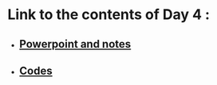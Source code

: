 # Link to the contents of Day 4 :
- ## [Powerpoint and notes](OOP_Day4.pdf)
- ## [Codes](OOP_Day4.ipynb)
